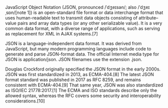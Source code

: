 JavaScript Object Notation (JSON, pronounced /ˈdʒeɪsən/; also /ˈdʒeɪˌsɒn/[note 1]) is an open-standard file format or data interchange format that uses human-readable text to transmit data objects consisting of attribute–value pairs and array data types (or any other serializable value). It is a very common data format, with a diverse range of applications, such as serving as replacement for XML in AJAX systems.[7]

JSON is a language-independent data format. It was derived from JavaScript, but many modern programming languages include code to generate and parse JSON-format data. The official Internet media type for JSON is application/json. JSON filenames use the extension .json.

Douglas Crockford originally specified the JSON format in the early 2000s. JSON was first standardized in 2013, as ECMA-404.[8] The latest JSON format standard was published in 2017 as RFC 8259, and remains consistent with ECMA-404.[9] That same year, JSON was also standardized as ISO/IEC 21778:2017.[1] The ECMA and ISO standards describe only the allowed syntax, whereas the RFC covers some security and interoperability considerations.[10]
